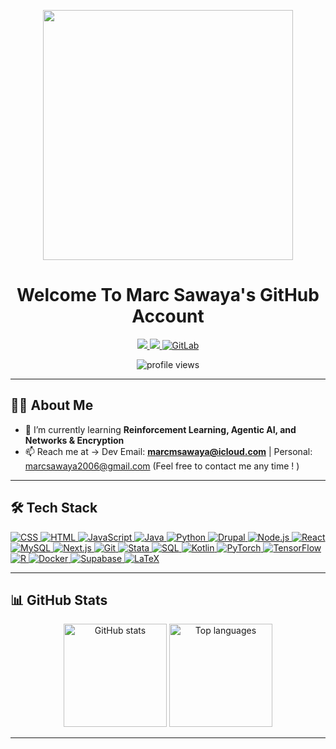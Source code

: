 <!-- Banner / Intro -->
<p align="center">
  <img src="https://media.giphy.com/media/L1R1tvI9svkIWwpVYr/giphy.gif" width="400"/>
</p>

<h1 align="center">Welcome To Marc Sawaya's GitHub Account</h1>

<p align="center">
  <a href="https://www.linkedin.com/in/marc-sawaya-29b65b31a/">
    <img src="https://img.shields.io/badge/LinkedIn-blue?style=for-the-badge&logo=linkedin" />
  </a>
  <a href="https://leetcode.com/u/marcmsawaya/">
    <img src="https://img.shields.io/badge/LeetCode-orange?style=for-the-badge&logo=leetcode" />
  </a>
  <a href="https://gitlab.com/marcmsawaya" target="_blank" rel="noopener noreferrer">
  <img alt="GitLab" src="https://img.shields.io/badge/GitLab-FC6D26?style=for-the-badge&logo=gitlab&logoColor=white" />
</a>

</p>

<p align="center">
  <img src="https://komarev.com/ghpvc/?username=marcmsawaya&style=for-the-badge&color=blue" alt="profile views"/>
</p>

---

## 🙋‍♂️ About Me
- 📖 I’m currently learning **Reinforcement Learning, Agentic AI, and Networks & Encryption**  
- 📫 Reach me at -> Dev Email: **marcmsawaya@icloud.com** | Personal: marcsawaya2006@gmail.com (Feel free to contact me any time ! )

---

## 🛠 Tech Stack

<p>
  <!-- CSS (css3 -> css) -->
  <a href="https://developer.mozilla.org/docs/Web/CSS" target="_blank" rel="noopener">
    <img src="https://img.shields.io/badge/css-1572B6?style=for-the-badge&logo=css3&logoColor=white" alt="CSS" />
  </a>

  <!-- HTML (html5 -> html) -->
  <a href="https://developer.mozilla.org/docs/Web/HTML" target="_blank" rel="noopener">
    <img src="https://img.shields.io/badge/html-E34F26?style=for-the-badge&logo=html5&logoColor=white" alt="HTML" />
  </a>

  <!-- JavaScript -->
  <a href="https://developer.mozilla.org/docs/Web/JavaScript" target="_blank" rel="noopener">
    <img src="https://img.shields.io/badge/javascript-F7DF1E?style=for-the-badge&logo=javascript&logoColor=black" alt="JavaScript" />
  </a>

  <!-- Java -->
  <a href="https://www.oracle.com/java/" target="_blank" rel="noopener">
    <img src="https://img.shields.io/badge/java-007396?style=for-the-badge&logo=java&logoColor=white" alt="Java" />
  </a>

  <!-- Python -->
  <a href="https://www.python.org/" target="_blank" rel="noopener">
    <img src="https://img.shields.io/badge/python-3776AB?style=for-the-badge&logo=python&logoColor=white" alt="Python" />
  </a>

  <!-- Firebase -> Drupal -->
  <a href="https://www.drupal.org/" target="_blank" rel="noopener">
    <img src="https://img.shields.io/badge/drupal-0678BE?style=for-the-badge&logo=drupal&logoColor=white" alt="Drupal" />
  </a>

  <!-- Node.js -->
  <a href="https://nodejs.org/" target="_blank" rel="noopener">
    <img src="https://img.shields.io/badge/node.js-339933?style=for-the-badge&logo=nodedotjs&logoColor=white" alt="Node.js" />
  </a>

  <!-- React -->
  <a href="https://react.dev/" target="_blank" rel="noopener">
    <img src="https://img.shields.io/badge/react-61DAFB?style=for-the-badge&logo=react&logoColor=black" alt="React" />
  </a>

  <!-- MySQL -->
  <a href="https://www.mysql.com/" target="_blank" rel="noopener">
    <img src="https://img.shields.io/badge/mysql-4479A1?style=for-the-badge&logo=mysql&logoColor=white" alt="MySQL" />
  </a>

  <!-- Express.js -> Next.js -->
  <a href="https://nextjs.org/" target="_blank" rel="noopener">
    <img src="https://img.shields.io/badge/next.js-000000?style=for-the-badge&logo=nextdotjs&logoColor=white" alt="Next.js" />
  </a>

  <!-- Git -->
  <a href="https://git-scm.com/" target="_blank" rel="noopener">
    <img src="https://img.shields.io/badge/git-F05032?style=for-the-badge&logo=git&logoColor=white" alt="Git" />
  </a>

  <!-- Postman -> Stata -->
  <a href="https://www.stata.com/" target="_blank" rel="noopener">
    <img src="https://img.shields.io/badge/stata-215E9E?style=for-the-badge&logo=stata&logoColor=white" alt="Stata" />
  </a>

  <!-- SQL -->
  <a href="https://developer.mozilla.org/docs/Glossary/SQL" target="_blank" rel="noopener">
    <img src="https://img.shields.io/badge/sql-003B57?style=for-the-badge&logo=postgresql&logoColor=white" alt="SQL" />
  </a>

  <!-- Added: Kotlin -->
  <a href="https://kotlinlang.org/" target="_blank" rel="noopener">
    <img src="https://img.shields.io/badge/kotlin-7F52FF?style=for-the-badge&logo=kotlin&logoColor=white" alt="Kotlin" />
  </a>

  <!-- Added: PyTorch -->
  <a href="https://pytorch.org/" target="_blank" rel="noopener">
    <img src="https://img.shields.io/badge/pytorch-EE4C2C?style=for-the-badge&logo=pytorch&logoColor=white" alt="PyTorch" />
  </a>

  <!-- Added: TensorFlow -->
  <a href="https://www.tensorflow.org/" target="_blank" rel="noopener">
    <img src="https://img.shields.io/badge/tensorflow-FF6F00?style=for-the-badge&logo=tensorflow&logoColor=white" alt="TensorFlow" />
  </a>

  <!-- Added: R -->
  <a href="https://www.r-project.org/" target="_blank" rel="noopener">
    <img src="https://img.shields.io/badge/r-276DC3?style=for-the-badge&logo=r&logoColor=white" alt="R" />
  </a>

  <!-- Added: Docker -->
<a href="https://www.docker.com/" target="_blank" rel="noopener">
  <img src="https://img.shields.io/badge/docker-2496ED?style=for-the-badge&logo=docker&logoColor=white" alt="Docker" />
</a>

<!-- Added: Supabase -->
<a href="https://supabase.com" target="_blank" rel="noopener">
  <img src="https://img.shields.io/badge/supabase-3ECF8E?style=for-the-badge&logo=supabase&logoColor=white" alt="Supabase" />
</a>

<!-- Added: LaTeX -->
<a href="https://www.overleaf.com" target="_blank" rel="noopener">
  <img src="https://img.shields.io/badge/LaTeX-008080?style=for-the-badge&logo=latex&logoColor=white" alt="LaTeX" />
</a>



</p>


---

## 📊 GitHub Stats

<!-- Center them and keep on one line -->
<p align="center">
  <!-- GitHub Stats -->
  <img
    src="https://github-readme-stats.vercel.app/api?username=marcmsawaya&show_icons=true&include_all_commits=true&count_private=true&hide_border=true&bg_color=000000&title_color=FFFFFF&text_color=FFFFFF&icon_color=FFFFFF&v=2"
    height="165"
    alt="GitHub stats"
  />
  <!-- Top Languages -->
  <img
    src="https://github-readme-stats.vercel.app/api/top-langs/?username=marcmsawaya&layout=compact&langs_count=8&hide_border=true&bg_color=000000&title_color=FFFFFF&text_color=FFFFFF&v=2"
    height="165"
    alt="Top languages"
  />
</p>


---
